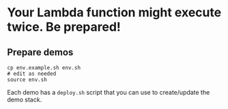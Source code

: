 # Your Lambda function might execute twice. Be prepared!

## Prepare demos

```
cp env.example.sh env.sh
# edit as needed
source env.sh
```

Each demo has a `deploy.sh` script that you can use to create/update the demo stack.
